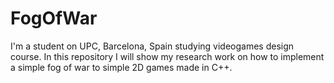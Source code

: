 # FogOfWar

I'm a student on UPC, Barcelona, Spain studying videogames design course. In this repository I will show my research work on how to implement a simple fog of war to simple 2D games made in C++. 
